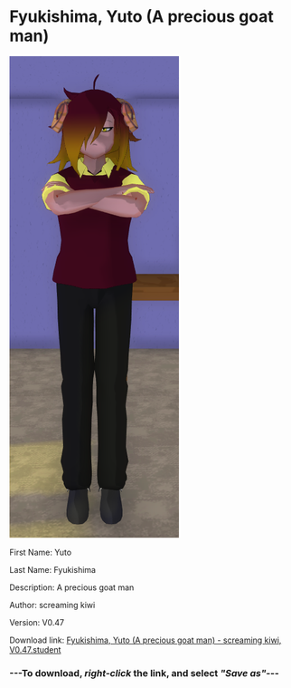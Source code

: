 # Fyukishima, Yuto (A precious goat man)

<img src="https://raw.githubusercontent.com/Arbiter1223/Daigaku-Gurashi-Custom-Students/master/Students/Files/Fyukishima%2C%20Yuto%20(A%20precious%20goat%20man).png" title="Fyukishima, Yuto (A precious goat man) - screaming kiwi, V0.47">

First Name: Yuto

Last Name: Fyukishima

Description: A precious goat man

Author: screaming kiwi

Version: V0.47

Download link: <a href="https://raw.githubusercontent.com/Arbiter1223/Daigaku-Gurashi-Custom-Students/master/Students/Files/Fyukishima%2C%20Yuto%20(A%20precious%20goat%20man)%20-%20screaming%20kiwi%2C%20V0.47.student">Fyukishima, Yuto (A precious goat man) - screaming kiwi, V0.47.student</a>

### ---**To download, _right-click_ the link, and select _"Save as"_**---

